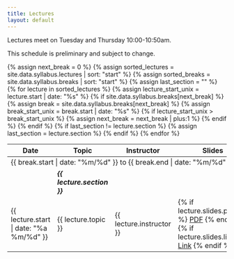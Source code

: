 ```yaml
---
title: Lectures
layout: default
---
```


Lectures meet on Tuesday and Thursday 10:00-10:50am.

This schedule is preliminary and subject to change.

<table class="wide-table">
  <thead>
    <tr>
      <th>Date</th>
      <th>Topic</th>
      <th>Instructor</th>
      <th>Slides</th>
      <th>Notes</th>
      <th>Reading</th>
    </tr>
  </thead>

  <tbody>
    {% assign next_break = 0 %}
    {% assign sorted_lectures = site.data.syllabus.lectures | sort: "start" %}
    {% assign sorted_breaks = site.data.syllabus.breaks | sort: "start" %}
    {% assign last_section = "" %}
    {% for lecture in sorted_lectures %}
      {% assign lecture_start_unix = lecture.start | date: "%s" %}
      {% if site.data.syllabus.breaks[next_break] %}
        {% assign break = site.data.syllabus.breaks[next_break] %}
        {% assign break_start_unix = break.start | date: "%s" %}
        {% if lecture_start_unix > break_start_unix %}
          <tr>
            <td colspan="6"><span class="break">
              {{ break.start | date: "%m/%d" }} to
              {{ break.end | date: "%m/%d" }}:
              {{ break.label }}
            </span></td>
          </tr>
          {% assign next_break = next_break | plus:1 %}
        {% endif %}
      {% endif %}
      {% if last_section != lecture.section %}
        <tr>
          <td></td>
          <td><em><b>{{ lecture.section }}</b></em></td>
          <td></td>
          <td></td>
          <td></td>
          <td></td>
        </tr>
        {% assign last_section = lecture.section %}
      {% endif %}
      <tr>
        <td title="{{ lecture.start }}">{{ lecture.start | date: "%a %m/%d" }}</td>
        <td style="text-align: left">{{ lecture.topic }}</td>
        <td>{{ lecture.instructor }}</td>
        <td>
          {% if lecture.slides.pdf_file %}
            <a href="{% link {{ lecture.slides.pdf_file }} %}">PDF</a>
          {% endif %}
          {% if lecture.slides.link %}
            <a href="{{ lecture.slides.link }}">Link</a>
          {% endif %}
        </td>
        <td>
          {% if lecture.notes.pdf_file %}
            <a href="{% link {{ lecture.notes.pdf_file }} %}">PDF</a>
          {% endif %}
        </td>
        <td></td>
      </tr>
    {% endfor %}
  </tbody>
</table>

